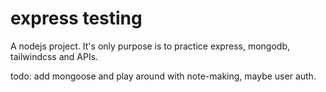 # express testing

A nodejs project. It's only purpose is to practice express, mongodb, tailwindcss and APIs.

todo: add mongoose and play around with note-making, maybe user auth.
